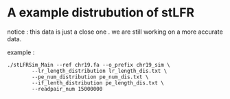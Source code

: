# A example distrubution of stLFR 

notice : this data is just a close one . we are still working on a more accurate data.

example :

```
./stLFRSim_Main --ref chr19.fa --o_prefix chr19_sim \
        --lr_length_distribution lr_length_dis.txt \
        --pe_num_distribution pe_num_dis.txt \
        --if_lenth_distribution pe_length_dis.txt \
        --readpair_num 15000000
```

